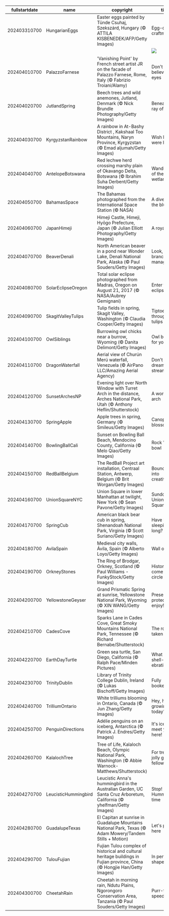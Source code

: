 |fullstartdate|name|copyright|title|image|
|--|--|--|--|--|
202403310700|HungarianEggs|Easter eggs painted by Tünde Csuhaj, Szekszárd, Hungary (© ATTILA KISBENEDEK/AFP/Getty Images)|Egg-cellent craftmanship|![](/en-US/2024/04/202403310700HungarianEggs.jpg)|
||||![](/en-US/2024/04/.jpg)|
202404010700|PalazzoFarnese|'Vanishing Point' by French street artist JR on the facade of Palazzo Farnese, Rome, Italy (© Fabrizio Troiani/Alamy)|Don't believe your eyes|![](/en-US/2024/04/202404010700PalazzoFarnese.jpg)|
202404020700|JutlandSpring|Beech trees and wild anemones, Jutland, Denmark (© Nick Brundle Photography/Getty Images)|Beneath a ray of light|![](/en-US/2024/04/202404020700JutlandSpring.jpg)|
202404030700|KyrgyzstanRainbow|A rainbow in At-Bashy District  , Kakshaal Too Mountains, Naryn Province, Kyrgyzstan (© Emad aljumah/Getty Images)|Wish hue were here|![](/en-US/2024/04/202404030700KyrgyzstanRainbow.jpg)|
202404040700|AntelopeBotswana|Red lechwe herd crossing marshy plain of Okavango Delta, Botswana (© Ibrahim Suha Derbent/Getty Images)|Wanderers of the wetlands|![](/en-US/2024/04/202404040700AntelopeBotswana.jpg)|
202404050700|BahamasSpace|The Bahamas photographed from the International Space Station (© NASA)|A dive into the blue|![](/en-US/2024/04/202404050700BahamasSpace.jpg)|
202404060700|JapanHimeji|Himeji Castle, Himeji, Hyōgo Prefecture, Japan (© Julian Elliott Photography/Getty Images)|A royal view|![](/en-US/2024/04/202404060700JapanHimeji.jpg)|
202404070700|BeaverDenali|North American beaver in a pond near Wonder Lake, Denali National Park, Alaska (© Paul Souders/Getty Images)|Look, I'm a branch manager!|![](/en-US/2024/04/202404070700BeaverDenali.jpg)|
202404080700|SolarEclipseOregon|Total solar eclipse photographed from Madras, Oregon on August 21, 2017 (© NASA/Aubrey Gemignani)|Enter the eclipse|![](/en-US/2024/04/202404080700SolarEclipseOregon.jpg)|
202404090700|SkagitValleyTulips|Tulip fields in spring, Skagit Valley, Washington (© Claudia Cooper/Getty Images)|Tiptoe through the tulips|![](/en-US/2024/04/202404090700SkagitValleyTulips.jpg)|
202404100700|OwlSiblings|Burrowing owl chicks near a burrow, Wyoming (© Danita Delimont/Getty Images)|Owl be there for you!|![](/en-US/2024/04/202404100700OwlSiblings.jpg)|
202404110700|DragonWaterfall|Aerial view of Churún Merú waterfall, Venezuela (© AirPano LLC/Amazing Aerial Agency)|Don't just dream it, stream it!|![](/en-US/2024/04/202404110700DragonWaterfall.jpg)|
202404120700|SunsetArchesNP|Evening light over North Window with Turret Arch in the distance, Arches National Park, Utah (© Anthony Heflin/Shutterstock)|A work of arch|![](/en-US/2024/04/202404120700SunsetArchesNP.jpg)|
202404130700|SpringApple|Apple trees in spring, Germany (© Smileus/Getty Images)|Canopy of blossoms|![](/en-US/2024/04/202404130700SpringApple.jpg)|
202404140700|BowlingBallCali|Sunset on Bowling Ball Beach, Mendocino County, California (© Melo Qiao/Getty Images)|Rock 'n' bowl|![](/en-US/2024/04/202404140700BowlingBallCali.jpg)|
202404150700|RedBallBelgium|The RedBall Project art installation, Centraal Station, Antwerp, Belgium (© Brit Worgan/Getty Images)|Bouncing into creativity|![](/en-US/2024/04/202404150700RedBallBelgium.jpg)|
202404160700|UnionSquareNYC|Union Square in lower Manhattan at twilight, New York (© Sean Pavone/Getty Images)|Sundown on Union Square|![](/en-US/2024/04/202404160700UnionSquareNYC.jpg)|
202404170700|SpringCub|American black bear cub in spring, Shenandoah National Park, Virginia (© Scott Suriano/Getty Images)|Have I been sleeping too long?|![](/en-US/2024/04/202404170700SpringCub.jpg)|
202404180700|AvilaSpain|Medieval city walls, Ávila, Spain (© Alberto Loyo/Getty Images)|Wall of fame|![](/en-US/2024/04/202404180700AvilaSpain.jpg)|
202404190700|OrkneyStones|The Ring of Brodgar, Orkney, Scotland (© Paul Williams - FunkyStock/Getty Images)|History has come full circle|![](/en-US/2024/04/202404190700OrkneyStones.jpg)|
202404200700|YellowstoneGeyser|Grand Prismatic Spring at sunrise, Yellowstone National Park, Wyoming (© XIN WANG/Getty Images)|Preserve, protect, enjoy!|![](/en-US/2024/04/202404200700YellowstoneGeyser.jpg)|
202404210700|CadesCove|Sparks Lane in Cades Cove, Great Smoky Mountains National Park, Tennessee (© Richard Bernabe/Shutterstock)|The road not taken|![](/en-US/2024/04/202404210700CadesCove.jpg)|
202404220700|EarthDayTurtle|Green sea turtle, San Diego, California (© Ralph Pace/Minden Pictures)|What are we shell-ebrating?|![](/en-US/2024/04/202404220700EarthDayTurtle.jpg)|
202404230700|TrinityDublin|Library of Trinity College Dublin, Ireland (© Lukas Bischoff/Getty Images)|Fully booked!|![](/en-US/2024/04/202404230700TrinityDublin.jpg)|
202404240700|TrilliumOntario|White trilliums blooming in Ontario, Canada (© Jun Zhang/Getty Images)|Hey, how's it growing today?|![](/en-US/2024/04/202404240700TrilliumOntario.jpg)|
202404250700|PenguinDirections|Adélie penguins on an iceberg, Antarctica (© Patrick J. Endres/Getty Images)|It's ice to meet you all here!|![](/en-US/2024/04/202404250700PenguinDirections.jpg)|
202404260700|KalalochTree|Tree of Life, Kalaloch Beach, Olympic National Park, Washington (© Abbie Warnock-Matthews/Shutterstock)|For tree's a jolly good fellow|![](/en-US/2024/04/202404260700KalalochTree.jpg)|
202404270700|LeucisticHummingbird|Leucistic Anna's hummingbird in the Australian Garden, UC Santa Cruz Arboretum, California (© yhelfman/Getty Images)|Stop! Hummer time|![](/en-US/2024/04/202404270700LeucisticHummingbird.jpg)|
202404280700|GuadalupeTexas|El Capitan at sunrise in Guadalupe Mountains National Park, Texas (© Adam Mowery/Tandem Stills + Motion)|Let's park here|![](/en-US/2024/04/202404280700GuadalupeTexas.jpg)|
202404290700|TulouFujian|Fujian Tulou complex of historical and cultural heritage buildings in Fujian province, China (© Hongjie Han/Getty Images)|In perfect shape|![](/en-US/2024/04/202404290700TulouFujian.jpg)|
202404300700|CheetahRain|Cheetah in morning rain, Ndutu Plains, Ngorongoro Conservation Area, Tanzania (© Paul Souders/Getty Images)|Purr-fect speed|![](/en-US/2024/04/202404300700CheetahRain.jpg)|
